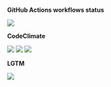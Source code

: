 **GitHub Actions workflows status**

<!--Uncomment if you're in a branch which is not master or release/*
![](https://img.shields.io/github/workflow/status/kaskadi/kaskadi-element/testing?label=test)-->
<!-- This badge should only be used for master and release/* branches. Otherwise use the one above -->
![](https://img.shields.io/github/workflow/status/kaskadi/kaskadi-element/publish?label=build)

**CodeClimate**

![](https://img.shields.io/codeclimate/maintainability/kaskadi/kaskadi-element)
![](https://img.shields.io/codeclimate/tech-debt/kaskadi/kaskadi-element)
![](https://img.shields.io/codeclimate/coverage/kaskadi/kaskadi-element)

**LGTM**

[![](https://img.shields.io/lgtm/grade/javascript/github/kaskadi/kaskadi-element)](https://lgtm.com/projects/g/kaskadi/kaskadi-element/?mode=list)
